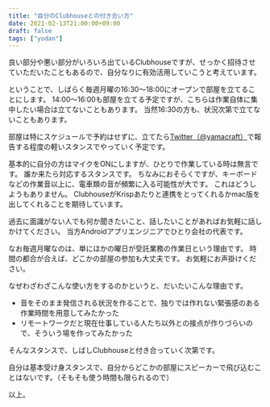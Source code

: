 ```yaml
---
title: "自分のClubhouseとの付き合い方"
date: 2021-02-13T21:00:00+09:00
draft: false
tags: ["yodan"]
---
```


良い部分や悪い部分がいろいろ出ているClubhouseですが、せっかく招待させていただいたこともあるので、自分なりに有効活用していこうと考えています。

ということで、しばらく毎週月曜の16:30〜18:00にオープンで部屋を立てることにします。
14:00〜16:00も部屋を立てる予定ですが、こちらは作業自体に集中したい場合は立てないこともあります。
当然16:30の方も、状況次第で立てないこともあります。

部屋は特にスケジュールで予約はせずに、立てたら[Twitter（@yamacraft）](https://twitter.com/yamacraft)で報告する程度の軽いスタンスでやっていく予定です。

基本的に自分の方はマイクをONにしますが、ひとりで作業している時は無言です。
誰か来たら対応するスタンスです。
ちなみにおそらくですが、キーボードなどの作業音以上に、電車類の音が頻繁に入る可能性が大です。
これはどうしようもありません。
ClubhouseがKrispあたりと連携をとってくれるかmac版を出してくれることを期待しています。

過去に面識がない人でも何か聞きたいこと、話したいことがあればお気軽に話しかけてください。
当方Androidアプリエンジニアでひとり会社の代表です。

なお毎週月曜なのは、単にほかの曜日が受託業務の作業日という理由です。
時間の都合が合えば、どこかの部屋の参加も大丈夫です。
お気軽にお声掛けください。

なぜわざわざこんな使い方をするのかというと、だいたいこんな理由です。

* 音をそのまま発信される状況を作ることで、独りでは作れない緊張感のある作業時間を用意してみたかった
* リモートワークだと現在仕事している人たち以外との接点が作りづらいので、そういう場を作ってみたかった

そんなスタンスで、しばしClubhouseと付き合っていく次第です。

自分は基本受け身スタンスで、自分からどこかの部屋にスピーカーで飛び込むことはないです。（そもそも使う時間も限られるので）

以上。